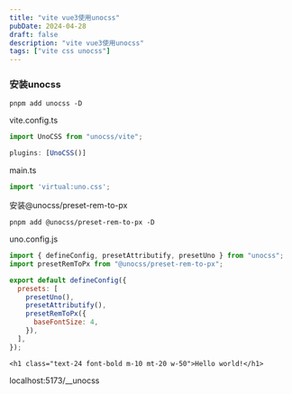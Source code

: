 ```yaml
---
title: "vite vue3使用unocss"
pubDate: 2024-04-28
draft: false
description: "vite vue3使用unocss"
tags: ["vite css unocss"]
---
```


### 安装unocss
```shell
pnpm add unocss -D
```

vite.config.ts

```ts 
import UnoCSS from "unocss/vite";

plugins: [UnoCSS()]
```

main.ts

```ts
import 'virtual:uno.css';
```

安装@unocss/preset-rem-to-px
```shell
pnpm add @unocss/preset-rem-to-px -D
```

uno.config.js
```js
import { defineConfig, presetAttributify, presetUno } from "unocss";
import presetRemToPx from "@unocss/preset-rem-to-px";

export default defineConfig({
  presets: [
    presetUno(),
    presetAttributify(),
    presetRemToPx({
      baseFontSize: 4,
    }),
  ],
});

```


```vue
<h1 class="text-24 font-bold m-10 mt-20 w-50">Hello world!</h1>
```

localhost:5173/__unocss